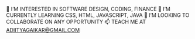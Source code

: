 👀 I’M INTERESTED IN SOFTWARE DESIGN, CODING, FINANCE
🌱 I’M CURRENTLY LEARNING CSS, HTML, JAVASCRIPT, JAVA
💞️ I’M LOOKING TO COLLABORATE ON ANY OPPORTUNITY
📫 TEACH ME AT ADIITYAGAIKAR@GMAIL.COM
